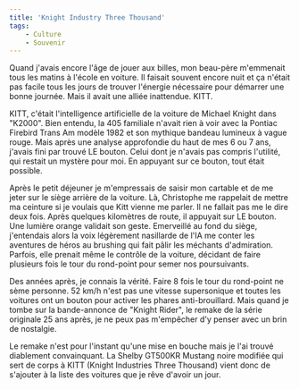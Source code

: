 ```yaml
---
title: 'Knight Industry Three Thousand'
tags:
    - Culture
    - Souvenir
---
```


Quand j'avais encore l'âge de jouer aux billes, mon beau-père m'emmenait tous les matins à l'école en voiture. Il faisait souvent encore nuit et ça n'était pas facile tous les jours de trouver l'énergie nécessaire pour démarrer une bonne journée. Mais il avait une alliée inattendue. KITT.

<div>KITT, c'était l'intelligence artificielle de la voiture de Michael Knight dans "K2000". Bien entendu, la 405 familiale n'avait rien à voir avec la Pontiac Firebird Trans Am modèle 1982 et son mythique bandeau lumineux à vague rouge. Mais après une analyse approfondie du haut de mes 6 ou 7 ans, j'avais fini par trouvé LE bouton. Celui dont je n'avais pas compris l'utilité, qui restait un mystère pour moi. En appuyant sur ce bouton, tout était possible.</div>

Après le petit déjeuner je m'empressais de saisir mon cartable et de me jeter sur le siège arrière de la voiture. Là, Christophe me rappelait de mettre ma ceinture si je voulais que Kitt vienne me parler. Il ne fallait pas me le dire deux fois. Après quelques kilomètres de route, il appuyait sur LE bouton. Une lumière orange validait son geste. Emerveillé au fond du siège, j'entendais alors la voix légèrement nasillarde de l'IA me conter les aventures de héros au brushing qui fait pâlir les méchants d'admiration. Parfois, elle prenait même le contrôle de la voiture, décidant de faire plusieurs fois le tour du rond-point pour semer nos poursuivants.

Des années après, je connais la vérité. Faire 8 fois le tour du rond-point ne sème personne. 52 km/h n'est pas une vitesse supersonique et toutes les voitures ont un bouton pour activer les phares anti-brouillard. Mais quand je tombe sur la bande-annonce de "Knight Rider", le remake de la série originale 25 ans après, je ne peux pas m'empêcher d'y penser avec un brin de nostalgie.

Le remake n'est pour l'instant qu'une mise en bouche mais je l'ai trouvé diablement convainquant. La Shelby GT500KR Mustang noire modifiée qui sert de corps à KITT (Knight Industries Three Thousand) vient donc de s'ajouter à la liste des voitures que je rêve d'avoir un jour.
